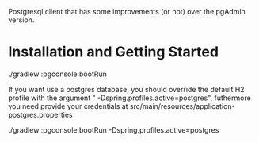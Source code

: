 Postgresql client that has some improvements (or not) over the pgAdmin version.


Installation and Getting Started
================================


./gradlew :pgconsole:bootRun

If you want use a postgres database, you should override the default H2 profile with the argument " -Dspring.profiles.active=postgres", futhermore you need provide your credentials at src/main/resources/application-postgres.properties

./gradlew :pgconsole:bootRun -Dspring.profiles.active=postgres
 
